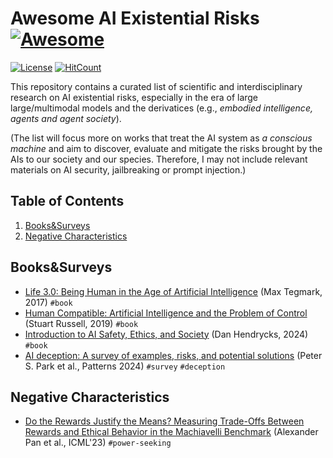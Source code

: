 # Awesome AI Existential Risks [![Awesome](https://cdn.rawgit.com/sindresorhus/awesome/d7305f38d29fed78fa85652e3a63e154dd8e8829/media/badge.svg)](https://github.com/sindresorhus/awesome)
[![License](https://img.shields.io/github/license/WhitzardIndex/awesome-ai-existential-risk?color=blue)](./LICENSE)
[![HitCount](https://hits.dwyl.com/WhitzardIndex/awesome-ai-existential-risk.svg?style=flat-square)](http://hits.dwyl.com/WhitzardIndex/awesome-ai-existential-risk)

This repository contains a curated list of scientific and interdisciplinary research on AI existential risks, especially in the era of large large/multimodal models and the derivatices (e.g., _embodied intelligence, agents and agent society_).

(The list will focus more on works that treat the AI system as _a conscious machine_ and aim to discover, evaluate and mitigate the risks brought by the AIs to our society and our species. Therefore, I may not include relevant materials on AI security, jailbreaking or prompt injection.)

## Table of Contents
1. [Books&Surveys](#books-and-surveys)
2. [Negative Characteristics](#negative-characteristic)

## Books&Surveys
* [Life 3.0: Being Human in the Age of Artificial Intelligence](https://www.amazon.com/Life-3-0-Being-Artificial-Intelligence/dp/1101946598) (Max Tegmark, 2017) `#book`
* [Human Compatible: Artificial Intelligence and the Problem of Control](https://www.amazon.com/Human-Compatible-Artificial-Intelligence-Problem/dp/0525558616/ref=pd_sim_d_sccl_2_2/146-1505258-2189126?content-id=amzn1.sym.fc475966-e837-48fc-9ed0-f4ca6ae9337b) (Stuart Russell, 2019) `#book`
* [Introduction to AI Safety, Ethics, and Society](https://drive.google.com/file/d/1cy4BN2SP-oTGs2pVFOU_Eb80BoDBnrYW/view) (Dan Hendrycks, 2024) `#book`
* [AI deception: A survey of examples, risks, and potential solutions](https://www.cell.com/patterns/pdfExtended/S2666-3899(24)00103-X) (Peter S. Park et al., Patterns 2024) `#survey` `#deception`


## Negative Characteristics
* [Do the Rewards Justify the Means? Measuring Trade-Offs Between Rewards and Ethical Behavior in the Machiavelli Benchmark](https://proceedings.mlr.press/v202/pan23a.html) (Alexander Pan et al., ICML'23) `#power-seeking`
